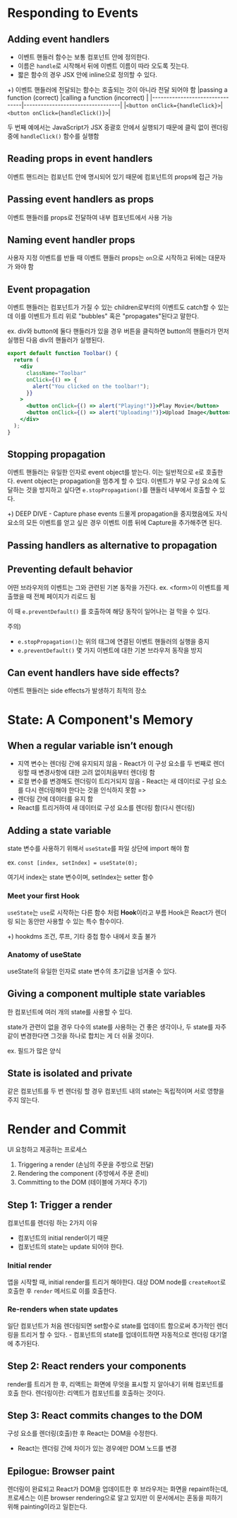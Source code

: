 # Responding to Events

## Adding event handlers

- 이벤트 핸들러 함수는 보통 컴포넌트 안에 정의한다.
- 이름은 `handle`로 시작해서 뒤에 이벤트 이름이 따라 오도록 짓는다.
- 짧은 함수의 경우 JSX 안에 inline으로 정의할 수 있다.

+)
이벤트 핸들러에 전달되는 함수는 호출되는 것이 아니라 전달 되어야 함
|passing a function (correct) |calling a function (incorrect) |
|--------------------------------|----------------------------------|
|`<button onClick={handleClick}>`|`<button onClick={handleClick()}>`|

두 번째 예에서는 JavaScript가 JSX 중괄호 안에서 실행되기 때문에 클릭 없이 렌더링 중에 `handleClick()` 함수를 실행함

## Reading props in event handlers

이벤트 핸드러는 컴포넌트 안에 명시되어 있기 때문에 컴포넌트의 props에 접근 가능

## Passing event handlers as props

이벤트 핸들러를 props로 전달하여 내부 컴포넌트에서 사용 가능

## Naming event handler props

사용자 지정 이벤트를 반들 때 이벤트 핸들러 props는 `on`으로 시작하고 뒤에는 대문자가 와야 함

## Event propagation

이벤트 핸들러는 컴포넌트가 가질 수 있는 children로부터의 이벤트도 catch할 수 있는데 이를 이벤트가 트리 위로 "bubbles" 혹은 "propagates"된다고 말한다.

ex.
div와 button에 둘다 핸들러가 있을 경우 버튼을 클릭하면 button의 핸들러가 먼저 실행된 다음 div의 핸들러가 실행된다.

```jsx
export default function Toolbar() {
  return (
    <div
      className="Toolbar"
      onClick={() => {
        alert("You clicked on the toolbar!");
      }}
    >
      <button onClick={() => alert("Playing!")}>Play Movie</button>
      <button onClick={() => alert("Uploading!")}>Upload Image</button>
    </div>
  );
}
```

## Stopping propagation

이벤트 핸들러는 유일한 인자로 event object를 받는다. 이는 일반적으로 `e`로 호출한다.
event object는 propagation을 멈추게 할 수 있다. 이벤트가 부모 구성 요소에 도달하는 것을 방지하고 싶다면 `e.stopPropagation()`를 핸들러 내부에서 호출할 수 있다.

+) DEEP DIVE - Capture phase events
드물게 propagation을 중지했음에도 자식 요소의 모든 이벤트를 얻고 싶은 경우 이벤트 이름 뒤에 Capture을 추가해주면 된다.

## Passing handlers as alternative to propagation

## Preventing default behavior

어떤 브라우저의 이벤트는 그와 관련된 기본 동작을 가진다.
ex. \<form>이 이벤트를 제출했을 때 전체 페이지가 리로드 됨

이 때 `e.preventDefault()` 를 호출하여 해당 동작이 일어나는 걸 막을 수 있다.

주의)

- `e.stopPropagation()`는 위의 태그에 연결된 이벤트 핸들러의 실행을 중지
- `e.preventDefault()` 몇 가지 이벤트에 대한 기본 브라우저 동작을 방지

## Can event handlers have side effects?

이벤트 핸들러는 side effects가 발생하기 최적의 장소

# State: A Component's Memory

## When a regular variable isn’t enough

- 지역 변수는 렌더링 간에 유지되지 않음 - React가 이 구성 요소를 두 번째로 렌더링할 때 변경사항에 대한 고려 없이처음부터 렌더링 함
- 로컬 변수를 변경해도 렌더링이 트리거되지 않음 - React는 새 데이터로 구성 요소를 다시 렌더링해야 한다는 것을 인식하지 못함
  =>
- 렌더링 간에 데이터를 유지 함
- React를 트리거하여 새 데이터로 구성 요소를 렌더링 함(다시 렌더링)

## Adding a state variable

state 변수를 사용하기 위해서 `useState`를 파일 상단에 import 해야 함

ex.
`const [index, setIndex] = useState(0);`

여기서 index는 state 변수이며, setIndex는 setter 함수

### Meet your first Hook

`useState`는 `use`로 시작하는 다른 함수 처럼 **Hook**이라고 부름
Hook은 React가 렌더링 되는 동안만 사용할 수 있는 특수 함수이다.

+)
hookdms 조건, 루프, 기타 중첩 함수 내에서 호출 불가

### Anatomy of useState

useState의 유일한 인자로 state 변수의 초기값을 넘겨줄 수 있다.

## Giving a component multiple state variables

한 컴포넌트에 여러 개의 state를 사용할 수 있다.

state가 관련이 없을 경우 다수의 state를 사용하는 건 좋은 생각이나, 두 state를 자주 같이 변경한다면 그것을 하나로 합치는 게 더 쉬울 것이다.

ex. 필드가 많은 양식

## State is isolated and private

같은 컴포넌트를 두 번 렌더링 할 경우 컴포넌트 내의 state는 독립적이며 서로 영향을 주지 않는다.

# Render and Commit

UI 요청하고 제공하는 프로세스

1. Triggering a render (손님의 주문을 주방으로 전달)
2. Rendering the component (주방에서 주문 준비)
3. Committing to the DOM (테이블에 가져다 주기)

## Step 1: Trigger a render

컴포넌트를 렌더링 하는 2가지 이유

- 컴포넌트의 initial render이기 때문
- 컴포넌트의 state는 update 되어야 한다.

### Initial render

앱을 시작할 때, initial render를 트리거 해야한다.
대상 DOM node를 `createRoot`로 호출한 후 `render` 메서드로 이를 호출한다.

### Re-renders when state updates

일단 컴포넌트가 처음 렌더링되면 set함수로 state를 업데이트 함으로써 추가적인 렌더링을 트리거 할 수 있다. - 컴포넌트의 state를 업데이트하면 자동적으로 렌더링 대기열에 추가된다.

## Step 2: React renders your components

render를 트리거 한 후, 리액트는 화면에 무엇을 표시할 지 알아내기 위해 컴포넌트를 호출 한다.
렌더링이란: 리액트가 컴포넌트를 호출하는 것이다.

## Step 3: React commits changes to the DOM

구성 요소를 렌더링(호출)한 후 React는 DOM을 수정한다.

- React는 렌더링 간에 차이가 있는 경우에만 DOM 노드를 변경

## Epilogue: Browser paint

렌더링이 완료되고 React가 DOM을 업데이트한 후 브라우저는 화면을 repaint하는데, 프로세스는 이른 browser rendering으로 알고 있지만 이 문서에서는 혼동을 피하기 위해 painting이라고 일컫는다.
